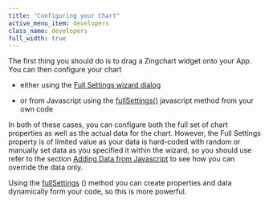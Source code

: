 ```yaml
---
title: "Configuring your Chart"
active_menu_item: developers
class_name: developers
full_width: true
---
```



The first thing you should do is to drag a Zingchart widget onto your App. You can then configure your chart

 - either using the [Full Settings wizard dialog](full-settings-wizard-dialog)

 - or from Javascript using the [fullSettings()](fullsettings-javascript-method) javascript method from your own code

In both of these cases, you can configure both the full set of chart properties as well as the actual data for the chart. However, the Full Settings property is of limited value as your data is hard-coded with random or manually set data as you specified it within the wizard, so you should use refer to the section [Adding Data from Javascript](adding-data-from-javascript2) to see how you can override the data only.

Using the [fullSettings](fullsettings-javascript-method) () method you can create properties and data dynamically form your code, so this is more powerful.


